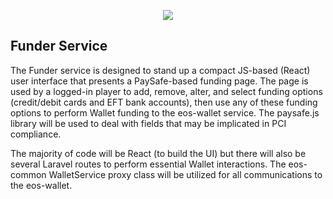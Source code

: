 <p align="center"><img src="http://eos-mc.dev.gamelogic.com/img/eos-dawn.gif"></p>


## Funder Service

The Funder service is designed to stand up a compact JS-based (React) user interface
that presents a PaySafe-based funding page. The page is used by a logged-in player
to add, remove, alter, and select funding options (credit/debit cards and EFT bank
accounts), then use any of these funding options to perform Wallet funding to the 
eos-wallet service. The paysafe.js library will be used to deal with fields that
may be implicated in PCI compliance.

The majority of code will be React (to build the UI) but there will also be several
Laravel routes to perform essential Wallet interactions. The eos-common WalletService
proxy class will be utilized for all communications to the eos-wallet.

